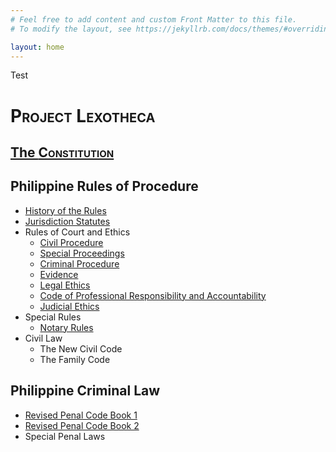 ```yaml
---
# Feel free to add content and custom Front Matter to this file.
# To modify the layout, see https://jekyllrb.com/docs/themes/#overriding-theme-defaults

layout: home
---
```

<!-- There's a comment here so it doesn't include the title in the top bar. -->

Test

# <span style="font-variant:small-caps;">Project Lexotheca</span>

## <a href=cns> The <span style="font-variant:small-caps;">Constitution</span></a>
## Philippine Rules of Procedure
- <a href="PRoP/hst">History of the Rules</a><br>
- <a href="PRoP/jrd">Jurisdiction Statutes</a><br>
- Rules of Court and Ethics
    - <a href=cvp>Civil Procedure</a><br>
    - <a href=spp>Special Proceedings</a><br>
    - <a href=crp>Criminal Procedure</a><br>
    - <a href=evd>Evidence</a><br>
    - <a href=lge>Legal Ethics</a><br>
    - <a href=cpra>Code of Professional Responsibility and Accountability</a><br>
    - <a href=jde>Judicial Ethics</a><br>
- Special Rules
    - <a href="spr/notary">Notary Rules</a><br>
- Civil Law
    - The New Civil Code
    - The Family Code

## Philippine Criminal Law
- <a href=rpc1>Revised Penal Code Book 1</a><br>
- <a href=rpc2>Revised Penal Code Book 2</a><br>
- Special Penal Laws